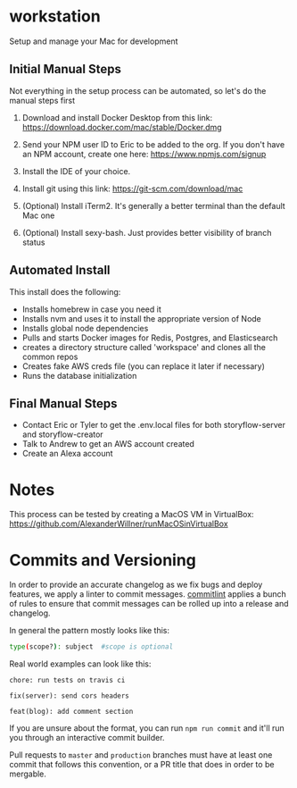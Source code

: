 # workstation
Setup and manage your Mac for development

## Initial Manual Steps
Not everything in the setup process can be automated, so let's do the manual steps first

1. Download and install Docker Desktop from this link: https://download.docker.com/mac/stable/Docker.dmg
1. Send your NPM user ID to Eric to be added to the org. If you don't have an NPM account, create one here: https://www.npmjs.com/signup
1. Install the IDE of your choice.
1. Install git using this link: https://git-scm.com/download/mac

1. (Optional) Install iTerm2. It's generally a better terminal than the default Mac one
1. (Optional) Install sexy-bash. Just provides better visibility of branch status

## Automated Install 
This install does the following:

- Installs homebrew in case you need it
- Installs nvm and uses it to install the appropriate version of Node
- Installs global node dependencies
- Pulls and starts Docker images for Redis, Postgres, and Elasticsearch
- creates a directory structure called 'workspace' and clones all the common repos
- Creates fake AWS creds file (you can replace it later if necessary)
- Runs the database initialization

## Final Manual Steps

- Contact Eric or Tyler to get the .env.local files for both storyflow-server and storyflow-creator
- Talk to Andrew to get an AWS account created
- Create an Alexa account


# Notes
This process can be tested by creating a MacOS VM in VirtualBox: https://github.com/AlexanderWillner/runMacOSinVirtualBox

# Commits and Versioning

In order to provide an accurate changelog as we fix bugs and deploy features, we apply a linter to commit messages. [commitlint](https://commitlint.js.org/#/) applies a bunch of rules to ensure that commit messages can be rolled up into a release and changelog. 

In general the pattern mostly looks like this:
```sh
type(scope?): subject  #scope is optional
```
Real world examples can look like this:
```
chore: run tests on travis ci
```
```
fix(server): send cors headers
```
```
feat(blog): add comment section
```

If you are unsure about the format, you can run `npm run commit` and it'll run you through an interactive commit builder.

Pull requests to `master` and `production` branches must have at least one commit that follows this convention, or a PR title that does in order to be mergable.
